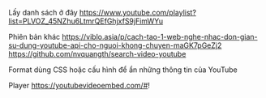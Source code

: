 Lấy danh sách ở đây
    https://www.youtube.com/playlist?list=PLVOZ_45NZhu6LtmrQEfGhjxfS9jFimWYu

Phiên bản khác
    https://viblo.asia/p/cach-tao-1-web-nghe-nhac-don-gian-su-dung-youtube-api-cho-nguoi-khong-chuyen-maGK7pGeZj2
    https://github.com/nvquangth/search-video-youtube

Format dùng CSS hoặc cấu hình để ẩn những thông tin của YouTube

Player
    https://youtubevideoembed.com/#!


